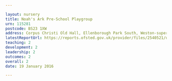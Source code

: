 ```yaml
---

layout: nursery
title: Noah's Ark Pre-School Playgroup
urn: 115281
postcode: BS23 1XW
address: Corpus Christi Old Hall, Ellenborough Park South, Weston-super-Mare, Avon, BS23 1XW
latestReportUrl: https://reports.ofsted.gov.uk/provider/files/2540521/urn/115281.pdf
teaching: 2
development: 2
leadership: 2
outcomes: 2
overall: 2
date: 19 January 2016

---
```


